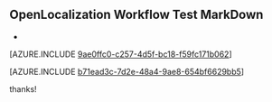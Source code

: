 ## OpenLocalization Workflow Test MarkDown
* 

[AZURE.INCLUDE [9ae0ffc0-c257-4d5f-bc18-f59fc171b062](calleeMd1.md)]



[AZURE.INCLUDE [b71ead3c-7d2e-48a4-9ae8-654bf6629bb5](calleeMd2.md)]

 
thanks!